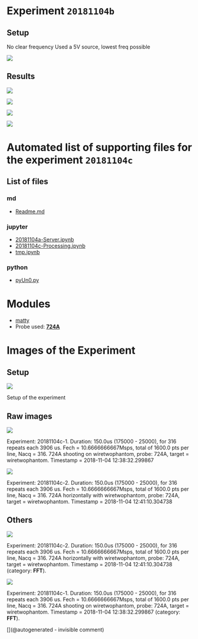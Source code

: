 # Experiment `20181104b`

## Setup

No clear frequency
Used a 5V source, lowest freq possible


![](/matty/20181104c/photos/P_20181104_134129.jpg)

## Results

![](/matty/20181104c/images/2DArray_20181104c-1.jpg)

![](/matty/20181104c/images/2DArray_20181104c-2.jpg)

![](/matty/20181104c/images/Spectrum_20181104c-1.jpg)

![](/matty/20181104c/images/Spectrum_20181104c-2.jpg)


# Automated list of supporting files for the __experiment `20181104c`__

## List of files

### md

* [Readme.md](/matty/20181104c/Readme.md)


### jupyter

* [20181104a-Server.ipynb](/matty/20181104c/20181104a-Server.ipynb)
* [20181104c-Processing.ipynb](/matty/20181104c/20181104c-Processing.ipynb)
* [tmp.ipynb](/tmp.ipynb)


### python

* [pyUn0.py](/matty/20181104c/pyUn0.py)





# Modules

* [matty](/matty/)
* Probe used: __[724A](/include/probes/auto/724A.md)__




# Images of the Experiment

## Setup

![](/matty/20181104c/photos/P_20181104_134129.jpg)

Setup of the experiment

## Raw images

![](/matty/20181104c/images/2DArray_20181104c-1.jpg)

Experiment: 20181104c-1. Duration: 150.0us (175000 - 25000), for 316 repeats each 3906 us. Fech = 10.6666666667Msps, total of 1600.0 pts per line, Nacq = 316. 724A shooting on wiretwophantom, probe: 724A, target = wiretwophantom. Timestamp = 2018-11-04 12:38:32.299867

![](/matty/20181104c/images/2DArray_20181104c-2.jpg)

Experiment: 20181104c-2. Duration: 150.0us (175000 - 25000), for 316 repeats each 3906 us. Fech = 10.6666666667Msps, total of 1600.0 pts per line, Nacq = 316. 724A horizontally with wiretwophantom, probe: 724A, target = wiretwophantom. Timestamp = 2018-11-04 12:41:10.304738

## Others

![](/matty/20181104c/images/Spectrum_20181104c-2.jpg)

Experiment: 20181104c-2. Duration: 150.0us (175000 - 25000), for 316 repeats each 3906 us. Fech = 10.6666666667Msps, total of 1600.0 pts per line, Nacq = 316. 724A horizontally with wiretwophantom, probe: 724A, target = wiretwophantom. Timestamp = 2018-11-04 12:41:10.304738 (category: __FFT__).

![](/matty/20181104c/images/Spectrum_20181104c-1.jpg)

Experiment: 20181104c-1. Duration: 150.0us (175000 - 25000), for 316 repeats each 3906 us. Fech = 10.6666666667Msps, total of 1600.0 pts per line, Nacq = 316. 724A shooting on wiretwophantom, probe: 724A, target = wiretwophantom. Timestamp = 2018-11-04 12:38:32.299867 (category: __FFT__).










[](@autogenerated - invisible comment)